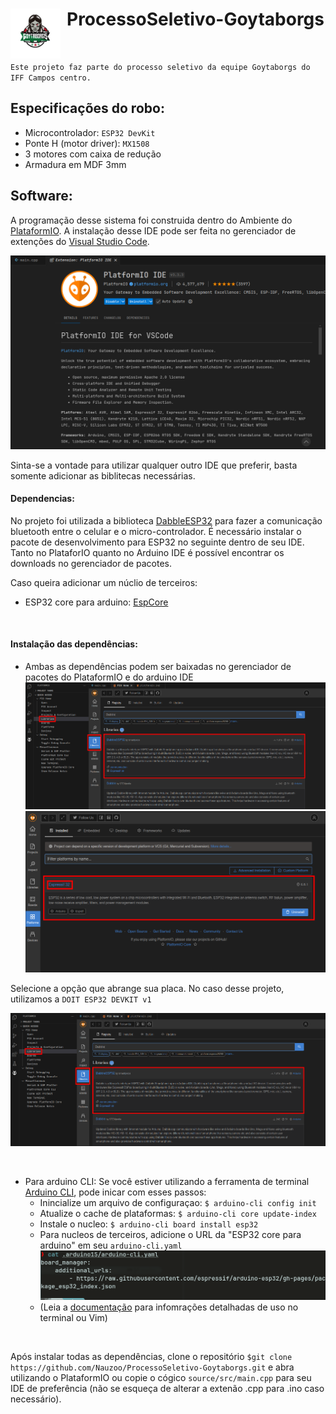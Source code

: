 <div>
  
  # ProcessoSeletivo-Goytaborgs <img align="left" alt="Java" width="80px" style="padding-right:10px;" src="assets/logo.png" />
  
</div>

<br>

`Este projeto faz parte do processo seletivo da equipe Goytaborgs do IFF Campos centro.`

## Especificações do robo:
- Microcontrolador: `ESP32 DevKit`
- Ponte H (motor driver): `MX1508`
- 3 motores com caixa de redução
- Armadura em MDF 3mm 

## Software:
A programação desse sistema foi construida dentro do Ambiente do [PlataformIO](https://docs.platformio.org/en/latest/integration/ide/pioide.html).
A instalação desse IDE pode ser feita no gerenciador de extenções do [Visual Studio Code](https://code.visualstudio.com/).

![PlatafomrIO](assets/pIO.png)

Sinta-se a vontade para utilizar qualquer outro IDE que preferir, basta somente adicionar as biblitecas necessárias.

#### Dependencias:
No projeto foi utilizada a biblioteca [DabbleESP32](https://github.com/STEMpedia/DabbleESP32) para fazer a comunicação bluetooth entre o celular e o micro-controlador.
É necessário instalar o pacote de desenvolvimento para ESP32 no seguinte dentro de seu IDE. Tanto no PlataforIO quanto no Arduino IDE é possível encontrar os downloads no gerenciador de pacotes.

Caso queira adicionar um núclio de terceiros:
- ESP32 core para arduino: [EspCore](https://raw.githubusercontent.com/espressif/arduino-esp32/gh-pages/package_esp32_index.json)

<br>

#### Instalação das dependências:
- Ambas as dependências podem ser baixadas no gerenciador de pacotes do PlataformIO e do arduino IDE
![boardInstall](assets/boardInstall1.png)
![boardInstall](assets/boardInstall2.png)

Selecione a opção que abrange sua placa. No caso desse projeto, utilizamos a `DOIT ESP32 DEVKIT v1`

![libInstall](assets/libInstall.png)

<br>

- Para arduino CLI:
  Se você estiver utilizando a ferramenta de terminal [Arduino CLI](https://arduino.github.io/arduino-cli/1.0/), pode inicar com esses passos:
  - Inincialize um arquivo de configuraçao: `$ arduino-cli config init`
  - Atualize o cache de plataformas: `$ arduino-cli core update-index`
  - Instale o nucleo: `$ arduino-cli board install esp32`
  - Para nucleos de terceiros, adicione o URL da "ESP32 core para arduino" em seu `arduino-cli.yaml`
  ![exemplo](assets/config.png)
  - (Leia a [documentação](https://arduino.github.io/arduino-cli/1.0/getting-started/) para infomrações detalhadas de uso no terminal ou Vim)

<br>

Após instalar todas as dependências, clone o repositório `$git clone https://github.com/Nauzoo/ProcessoSeletivo-Goytaborgs.git` e abra utilizando o PlataformIO ou copie o cógico `source/src/main.cpp` para seu IDE de preferência (não se esqueça de alterar a extenão .cpp para .ino caso necessário).
